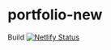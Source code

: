 # portfolio-new

Build
[![Netlify Status](https://api.netlify.com/api/v1/badges/5de72c35-9d5a-41c0-bd2d-78591f2633d7/deploy-status)](https://app.netlify.com/sites/roshnidesigns/deploys)
